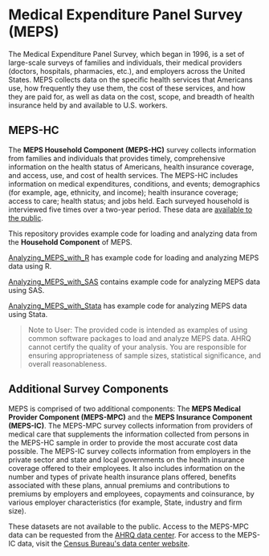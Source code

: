 # Medical Expenditure Panel Survey (MEPS)

The Medical Expenditure Panel Survey, which began in 1996, is a set of large-scale surveys of families and individuals, their medical providers (doctors, hospitals, pharmacies, etc.), and employers across the United States. MEPS collects data on the specific health services that Americans use, how frequently they use them, the cost of these services, and how they are paid for, as well as data on the cost, scope, and breadth of health insurance held by and available to U.S. workers.

## MEPS-HC
The <b>MEPS Household Component (MEPS-HC)</b> survey collects information from families and individuals that provides timely, comprehensive information on the health status of Americans, health insurance coverage, and access, use, and cost of health services. The MEPS-HC includes information on medical expenditures, conditions, and events; demographics (for example, age, ethnicity, and income); health insurance coverage; access to care; health status; and jobs held. Each surveyed household is interviewed five times over a two-year period. These data are [available to the public](https://meps.ahrq.gov/mepsweb/data_stats/download_data_files.jsp). 

This repository provides example code for loading and analyzing data from the <b>Household Component</b> of MEPS.

[Analyzing_MEPS_with_R](Analyzing_MEPS_with_R) has example code for loading and analyzing MEPS data using R.

[Analyzing_MEPS_with_SAS](Analyzing_MEPS_with_SAS) contains example code for analyzing MEPS data using SAS.

[Analyzing_MEPS_with_Stata](Analyzing_MEPS_with_Stata) has example code for analyzing MEPS data using Stata.

> Note to User: The provided code is intended as examples of using common software packages to load and analyze MEPS data. AHRQ cannot certify the quality of your analysis. You are responsible for ensuring appropriateness of sample sizes, statistical significance, and overall reasonableness.

## Additional Survey Components
MEPS is comprised of two additional components: The <b>MEPS Medical Provider Component (MEPS-MPC)</b> and the <b>MEPS Insurance Component (MEPS-IC)</b>. The MEPS-MPC survey collects information from providers of medical care that supplements the information collected from persons in the MEPS-HC sample in order to provide the most accurate cost data possible. The MEPS-IC survey collects information from employers in the private sector and state and local governments on the health insurance coverage offered to their employees. It also includes information on the number and types of private health insurance plans offered, benefits associated with these plans, annual premiums and contributions to premiums by employers and employees, copayments and coinsurance, by various employer characteristics (for example, State, industry and firm size). 

These datasets are not available to the public. Access to the MEPS-MPC data can be requested from the [AHRQ data center](https://meps.ahrq.gov/mepsweb/data_stats/onsite_datacenter.jsp). For access to the MEPS-IC data, visit the [Census Bureau's data center website](http://www.census.gov/ces/rdcresearch/).
